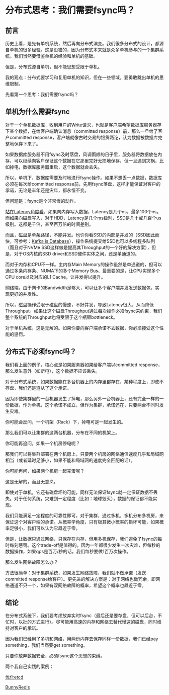 # 分布式思考：我们需要fsync吗？

## 前言 

历史上看，是先有单机系统，然后再向分布式演变。我们很多分布式的设计，都源自单机的很多经验。这是没错的，因为分布式本来就是众多单机参与的一个集群系统。我们当然要借鉴单机的经验和单机的基础。

但是，分布式源自单机，但不能思想受限于单机。

我的观点：分布式要学习和复用单机的知识，但在一些领域，要勇敢跳出单机的思维限制。

先看第一个思考：我们需要fsync吗？

## 单机为什么需要fsync

对于一个单机数据库，收到用户的Write请求，也就是客户端希望数据库服务器存下某个数据，在给客户端确认消息（committed response）前，那么一旦给了客户committed response，客户端就像古时交易的银货两讫，认为数据被数据库完整地保存下来了。

如果数据库服务器不用fsync及时落盘，风调雨顺的日子里，服务器将数据放在内存，可以继续向客户保证这个数据在它那里完好无损地保存，但一旦遇到灾祸，比如掉电，数据库服务器重启，这个数据就会丢失。

所以，单机下，数据库需要及时地进行fsync操作。如果不想丢一点数据，数据库必须在每次给committed response前，先用fsync落盘，这样才能保证对客户的承诺，无论是丰年还是灾年，都永恒不变。

但问题是：fsync是个非常慢的动作。

[站在Latency角度看](throughput-bandwidth-latency.md)，如果向内存写入数据，Latency是几个ns，最多100个ns。而如果向磁盘写入，对于HDD，Latency是几个ms级别，SSD是几十或几百个us级别。这都是千倍，甚至百万倍的时间差别。

而且，磁盘是单条路径，不能并发。也许你看SSD的内部是并发的（SSD因此而快，可参考：[Kafka is Database](https://zhuanlan.zhihu.com/p/392645152)），操作系统提交给SSD也可以多线程多队列（而且对于NVMe SSD这样做是提高其Throughput的一个好的解决方案），但是，对于OS内核的SSD driver和SSD硬件实体之间，还是单通道的。

而对于内存和CPU不一样。主内存Main Memory的操作虽然是单通道的，但可以通过多条内存条、NUMA下的多个Memory Bus、最重要的是，让CPU实现多个CPU core以及对应的L1 Cache，让并发得以提升。

网络端，由于网卡的Bandwidth足够大，可以让多个客户端并发发送数据包，实现更好的并发性。

所以，磁盘操作受限于磁盘的慢速，不好并发，导致Latency很大，从而降低Throughput。如果让这个磁盘Throughput通过每次操作必须fsync来约束，我们整个系统的Throughput也将受限于这个瓶颈bottleneck。

对于单机系统，这是无解的。如果你要向客户端承诺不丢数据，你必须接受这个性能的惩罚。

## 分布式下必须fsync吗？

我们看上面的例子，核心点是如果服务器如果给客户端以committed response，那么发生意外（如断电），这个数据不应该丢失。

对于分布式系统，如果数据能在多台机器上的内存里都存在，某种程度上，即使不存盘，我们还是遵从了这个承诺。

因为即使集群里的一台机器发生了掉电，那么另外一台机器上，还有完全一样的一份数据，作为单机，这个承诺不成立，但作为集群，承诺还在，只要两台不同时发生灾难。

你可能会反问，一个机架（Rack）下，掉电可是一起发生的。

那么我们可以让集群的这两台机器，分布在不同的机架上。

你可能再追问，如果一个机房停电呢？

那我们可以将集群部署在两个机房上，只要两个机房的网络通信速度几乎和局域网相当（或者延时足够小，如果不能和局域网的速度完全匹配的话）。

你可能再问，如果两个机房一起完蛋呢？

这是无解的，而且无意义。

即使对于单机，它还有磁盘坏的可能，同样无法保证fsync就一定保证数据不丢失。对于任何系统，灾难到一定程度（比如：地球毁灭），数据的保证都不能实现。

我们只能满足一定程度的可靠性即可，对于集群，通过多机，多机分布多机房，来保证这个对客户端的承诺。从概率学角度，只有极其微小概率的损坏可能，如果概率足够小，我们可以认为它趋近于零。

但是，让数据只通过网络，只保存在内存，但用多机保存，我们避免了fsync的每时每刻惩罚。这个trade-off是值得的。因为一年都很少发生一次灾难，但每秒的数据操作，如果qps是百万/秒的话，我们每秒要做1百万次操作。

那么发生网络故障怎么办？

方法很简单：对于集群系统，如果发生网络故障，我们就不做承诺（发送committed response给客户）。更先进的解决方案是：对于网络也做冗余，即网络通道不只一个，如果有双网络故障的概率，希望这个概率也趋近于零。

## 结论

在分布式系统下，我们要考虑放弃实时fsync（最后还是要存盘，但可以后台，不忙时，以批的方式进行）。尽可能用高速的内存和网络去替代慢速的磁盘，同时维持对客户的承诺。

因为我们已经用了多机和网络，用两份内存去保存同样一份数据，我们已经pay something，我们当然要get something。

只要你放弃数据安全，必须fsync这个思想的束缚。

两个我自己实践的案例：

[优化etcd](https://zhuanlan.zhihu.com/p/395748015)

[BunnyRedis](https://zhuanlan.zhihu.com/p/392646113)

